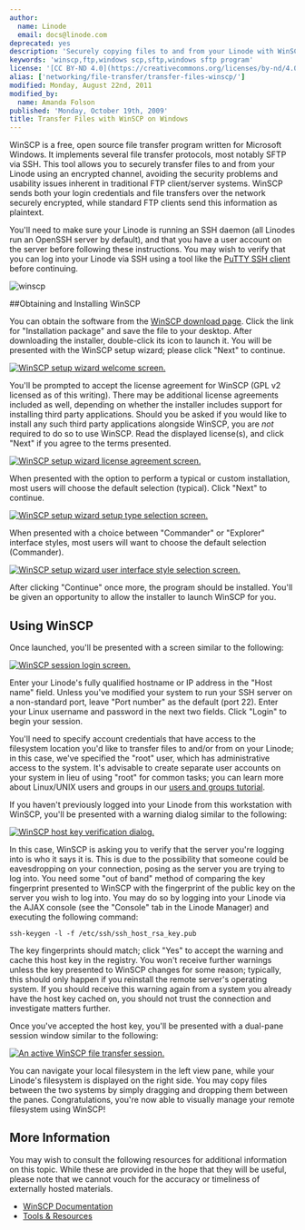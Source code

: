 ```yaml
---
author:
  name: Linode
  email: docs@linode.com
deprecated: yes
description: 'Securely copying files to and from your Linode with WinSCP, a free and open source file transfer client for Microsoft Windows systems.'
keywords: 'winscp,ftp,windows scp,sftp,windows sftp program'
license: '[CC BY-ND 4.0](https://creativecommons.org/licenses/by-nd/4.0)'
alias: ['networking/file-transfer/transfer-files-winscp/']
modified: Monday, August 22nd, 2011
modified_by:
  name: Amanda Folson
published: 'Monday, October 19th, 2009'
title: Transfer Files with WinSCP on Windows
---
```


WinSCP is a free, open source file transfer program written for Microsoft Windows. It implements several file transfer protocols, most notably SFTP via SSH. This tool allows you to securely transfer files to and from your Linode using an encrypted channel, avoiding the security problems and usability issues inherent in traditional FTP client/server systems. WinSCP sends both your login credentials and file transfers over the network securely encrypted, while standard FTP clients send this information as plaintext.

You'll need to make sure your Linode is running an SSH daemon (all Linodes run an OpenSSH server by default), and that you have a user account on the server before following these instructions. You may wish to verify that you can log into your Linode via SSH using a tool like the [PuTTY SSH client](/docs/networking/using-putty) before continuing.

![winscp](/docs/assets/transfer_files_with_winscp_on_windows_smg.png)

##Obtaining and Installing WinSCP


You can obtain the software from the [WinSCP download page](http://winscp.net/eng/download.php). Click the link for "Installation package" and save the file to your desktop. After downloading the installer, double-click its icon to launch it. You will be presented with the WinSCP setup wizard; please click "Next" to continue.

[![WinSCP setup wizard welcome screen.](/docs/assets/164-winscp-install-welcome.png)](/docs/assets/164-winscp-install-welcome.png)

You'll be prompted to accept the license agreement for WinSCP (GPL v2 licensed as of this writing). There may be additional license agreements included as well, depending on whether the installer includes support for installing third party applications. Should you be asked if you would like to install any such third party applications alongside WinSCP, you are *not* required to do so to use WinSCP. Read the displayed license(s), and click "Next" if you agree to the terms presented.

[![WinSCP setup wizard license agreement screen.](/docs/assets/165-winscp-license-agreement.png)](/docs/assets/165-winscp-license-agreement.png)

When presented with the option to perform a typical or custom installation, most users will choose the default selection (typical). Click "Next" to continue.

[![WinSCP setup wizard setup type selection screen.](/docs/assets/166-winscp-setup-type.png)](/docs/assets/166-winscp-setup-type.png)

When presented with a choice between "Commander" or "Explorer" interface styles, most users will want to choose the default selection (Commander).

[![WinSCP setup wizard user interface style selection screen.](/docs/assets/167-winscp-user-interface-style.png)](/docs/assets/167-winscp-user-interface-style.png)

After clicking "Continue" once more, the program should be installed. You'll be given an opportunity to allow the installer to launch WinSCP for you.

Using WinSCP
------------

Once launched, you'll be presented with a screen similar to the following:

[![WinSCP session login screen.](/docs/assets/168-winscp-login-screen.png)](/docs/assets/168-winscp-login-screen.png)

Enter your Linode's fully qualified hostname or IP address in the "Host name" field. Unless you've modified your system to run your SSH server on a non-standard port, leave "Port number" as the default (port 22). Enter your Linux username and password in the next two fields. Click "Login" to begin your session.

You'll need to specify account credentials that have access to the filesystem location you'd like to transfer files to and/or from on your Linode; in this case, we've specified the "root" user, which has administrative access to the system. It's advisable to create separate user accounts on your system in lieu of using "root" for common tasks; you can learn more about Linux/UNIX users and groups in our [users and groups tutorial](/docs/tools-reference/linux-users-and-groups).

If you haven't previously logged into your Linode from this workstation with WinSCP, you'll be presented with a warning dialog similar to the following:

[![WinSCP host key verification dialog.](/docs/assets/169-winscp-key-warning.png)](/docs/assets/169-winscp-key-warning.png)

In this case, WinSCP is asking you to verify that the server you're logging into is who it says it is. This is due to the possibility that someone could be eavesdropping on your connection, posing as the server you are trying to log into. You need some "out of band" method of comparing the key fingerprint presented to WinSCP with the fingerprint of the public key on the server you wish to log into. You may do so by logging into your Linode via the AJAX console (see the "Console" tab in the Linode Manager) and executing the following command:

    ssh-keygen -l -f /etc/ssh/ssh_host_rsa_key.pub

The key fingerprints should match; click "Yes" to accept the warning and cache this host key in the registry. You won't receive further warnings unless the key presented to WinSCP changes for some reason; typically, this should only happen if you reinstall the remote server's operating system. If you should receive this warning again from a system you already have the host key cached on, you should not trust the connection and investigate matters further.

Once you've accepted the host key, you'll be presented with a dual-pane session window similar to the following:

[![An active WinSCP file transfer session.](/docs/assets/170-winscp-active-session.png)](/docs/assets/170-winscp-active-session.png)

You can navigate your local filesystem in the left view pane, while your Linode's filesystem is displayed on the right side. You may copy files between the two systems by simply dragging and dropping them between the panes. Congratulations, you're now able to visually manage your remote filesystem using WinSCP!

More Information
----------------

You may wish to consult the following resources for additional information on this topic. While these are provided in the hope that they will be useful, please note that we cannot vouch for the accuracy or timeliness of externally hosted materials.

- [WinSCP Documentation](http://winscp.net/eng/docs/start)
- [Tools & Resources](/docs/tools-reference/)



